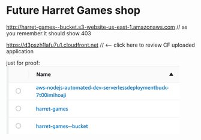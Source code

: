 # Future Harret Games shop

http://harret-games--bucket.s3-website-us-east-1.amazonaws.com // as you remember it should show 403

https://d3pszh1lafu7u1.cloudfront.net // <-- click here to review CF uploaded application

just for proof:
![img.png](img.png)
